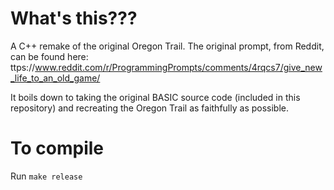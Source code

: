 # What's this???
A C++ remake of the original Oregon Trail. The original prompt, from Reddit, can be found here: ttps://www.reddit.com/r/ProgrammingPrompts/comments/4rqcs7/give_new_life_to_an_old_game/

It boils down to taking the original BASIC source code (included in this repository) and recreating the Oregon Trail as faithfully as possible.

# To compile
Run `make release`